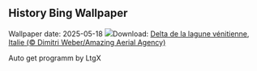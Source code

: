 ## History Bing Wallpaper
Wallpaper date: 2025-05-18
![](https://www.bing.com/th?id=OHR.VeniceLagoon_FR-CA1959274931_UHD.jpg&w=1000)Download: [Delta de la lagune vénitienne, Italie (© Dimitri Weber/Amazing Aerial Agency)](https://www.bing.com/th?id=OHR.VeniceLagoon_FR-CA1959274931_UHD.jpg)

Auto get programm by LtgX
